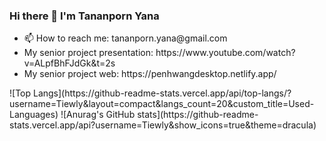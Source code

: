 <h3>Hi there 👋 I'm Tananporn Yana </h3>
<ul>
  <li>📫 How to reach me: tananporn.yana@gmail.com</li>
  <li>My senior project presentation: https://www.youtube.com/watch?v=ALpfBhFJdGk&t=2s</li>
  <li>My senior project web: https://penhwangdesktop.netlify.app/</li>
</ul>
![Top Langs](https://github-readme-stats.vercel.app/api/top-langs/?username=Tiewly&layout=compact&langs_count=20&custom_title=Used-Languages)
![Anurag's GitHub stats](https://github-readme-stats.vercel.app/api?username=Tiewly&show_icons=true&theme=dracula)
